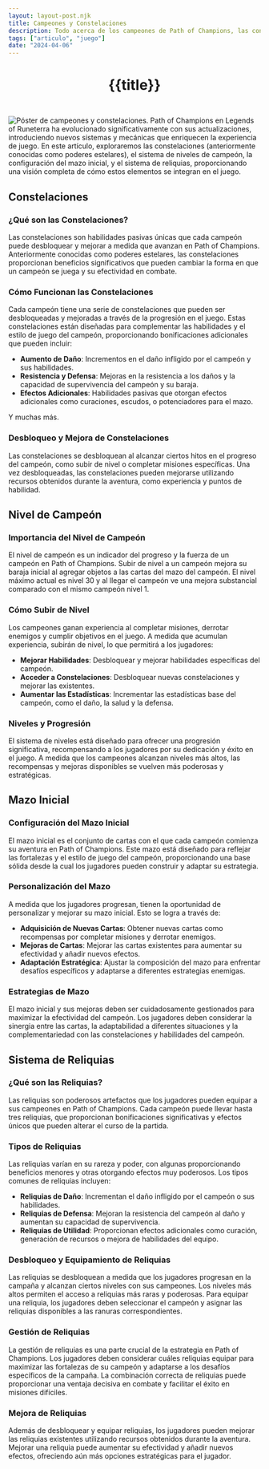 ```yaml
---
layout: layout-post.njk
title: Campeones y Constelaciones
description: Todo acerca de los campeones de Path of Champions, las constelaciones y la progresión de niveles de campeones.
tags: ["articulo", "juego"]
date: "2024-04-06"
---
```

# <p style="text-align: center;">**{{title}}**</p>

</br>
<div class="clearfix">
  <img src="/img/champions-1.jpg" class="col-md-6 float-md-end mb-3 ms-md-3" alt="Póster de campeones y constelaciones.">
Path of Champions en Legends of Runeterra ha evolucionado significativamente con sus actualizaciones, introduciendo nuevos sistemas y mecánicas que enriquecen la experiencia de juego. En este artículo, exploraremos las constelaciones (anteriormente conocidas como poderes estelares), el sistema de niveles de campeón, la configuración del mazo inicial, y el sistema de reliquias, proporcionando una visión completa de cómo estos elementos se integran en el juego.

## Constelaciones

### ¿Qué son las Constelaciones?

Las constelaciones son habilidades pasivas únicas que cada campeón puede desbloquear y mejorar a medida que avanzan en Path of Champions. Anteriormente conocidas como poderes estelares, las constelaciones proporcionan beneficios significativos que pueden cambiar la forma en que un campeón se juega y su efectividad en combate.

### Cómo Funcionan las Constelaciones

Cada campeón tiene una serie de constelaciones que pueden ser desbloqueadas y mejoradas a través de la progresión en el juego. Estas constelaciones están diseñadas para complementar las habilidades y el estilo de juego del campeón, proporcionando bonificaciones adicionales que pueden incluir:

- **Aumento de Daño**: Incrementos en el daño infligido por el campeón y sus habilidades.
- **Resistencia y Defensa**: Mejoras en la resistencia a los daños y la capacidad de supervivencia del campeón y su baraja.
- **Efectos Adicionales**: Habilidades pasivas que otorgan efectos adicionales como curaciones, escudos, o potenciadores para el mazo.

Y muchas más.

### Desbloqueo y Mejora de Constelaciones

Las constelaciones se desbloquean al alcanzar ciertos hitos en el progreso del campeón, como subir de nivel o completar misiones específicas. Una vez desbloqueadas, las constelaciones pueden mejorarse utilizando recursos obtenidos durante la aventura, como experiencia y puntos de habilidad.

## Nivel de Campeón

### Importancia del Nivel de Campeón

El nivel de campeón es un indicador del progreso y la fuerza de un campeón en Path of Champions. Subir de nivel a un campeón  mejora su baraja inicial al agregar objetos a las cartas del mazo del campeón. El nivel máximo actual es nivel 30 y al llegar el campeón ve una mejora substancial comparado con el mismo campeón nivel 1.

### Cómo Subir de Nivel

Los campeones ganan experiencia al completar misiones, derrotar enemigos y cumplir objetivos en el juego. A medida que acumulan experiencia, subirán de nivel, lo que permitirá a los jugadores:

- **Mejorar Habilidades**: Desbloquear y mejorar habilidades específicas del campeón.
- **Acceder a Constelaciones**: Desbloquear nuevas constelaciones y mejorar las existentes.
- **Aumentar las Estadísticas**: Incrementar las estadísticas base del campeón, como el daño, la salud y la defensa.

### Niveles y Progresión

El sistema de niveles está diseñado para ofrecer una progresión significativa, recompensando a los jugadores por su dedicación y éxito en el juego. A medida que los campeones alcanzan niveles más altos, las recompensas y mejoras disponibles se vuelven más poderosas y estratégicas.

## Mazo Inicial

### Configuración del Mazo Inicial

El mazo inicial es el conjunto de cartas con el que cada campeón comienza su aventura en Path of Champions. Este mazo está diseñado para reflejar las fortalezas y el estilo de juego del campeón, proporcionando una base sólida desde la cual los jugadores pueden construir y adaptar su estrategia.

### Personalización del Mazo

A medida que los jugadores progresan, tienen la oportunidad de personalizar y mejorar su mazo inicial. Esto se logra a través de:

- **Adquisición de Nuevas Cartas**: Obtener nuevas cartas como recompensas por completar misiones y derrotar enemigos.
- **Mejoras de Cartas**: Mejorar las cartas existentes para aumentar su efectividad y añadir nuevos efectos.
- **Adaptación Estratégica**: Ajustar la composición del mazo para enfrentar desafíos específicos y adaptarse a diferentes estrategias enemigas.

### Estrategias de Mazo

El mazo inicial y sus mejoras deben ser cuidadosamente gestionados para maximizar la efectividad del campeón. Los jugadores deben considerar la sinergia entre las cartas, la adaptabilidad a diferentes situaciones y la complementariedad con las constelaciones y habilidades del campeón.

## Sistema de Reliquias

### ¿Qué son las Reliquias?

Las reliquias son poderosos artefactos que los jugadores pueden equipar a sus campeones en Path of Champions. Cada campeón puede llevar hasta tres reliquias, que proporcionan bonificaciones significativas y efectos únicos que pueden alterar el curso de la partida.

### Tipos de Reliquias

Las reliquias varían en su rareza y poder, con algunas proporcionando beneficios menores y otras otorgando efectos muy poderosos. Los tipos comunes de reliquias incluyen:

- **Reliquias de Daño**: Incrementan el daño infligido por el campeón o sus habilidades.
- **Reliquias de Defensa**: Mejoran la resistencia del campeón al daño y aumentan su capacidad de supervivencia.
- **Reliquias de Utilidad**: Proporcionan efectos adicionales como curación, generación de recursos o mejora de habilidades del equipo.

### Desbloqueo y Equipamiento de Reliquias

Las reliquias se desbloquean a medida que los jugadores progresan en la campaña y alcanzan ciertos niveles con sus campeones. Los niveles más altos permiten el acceso a reliquias más raras y poderosas. Para equipar una reliquia, los jugadores deben seleccionar el campeón y asignar las reliquias disponibles a las ranuras correspondientes.

### Gestión de Reliquias

La gestión de reliquias es una parte crucial de la estrategia en Path of Champions. Los jugadores deben considerar cuáles reliquias equipar para maximizar las fortalezas de su campeón y adaptarse a los desafíos específicos de la campaña. La combinación correcta de reliquias puede proporcionar una ventaja decisiva en combate y facilitar el éxito en misiones difíciles.

### Mejora de Reliquias

Además de desbloquear y equipar reliquias, los jugadores pueden mejorar las reliquias existentes utilizando recursos obtenidos durante la aventura. Mejorar una reliquia puede aumentar su efectividad y añadir nuevos efectos, ofreciendo aún más opciones estratégicas para el jugador.

</div>